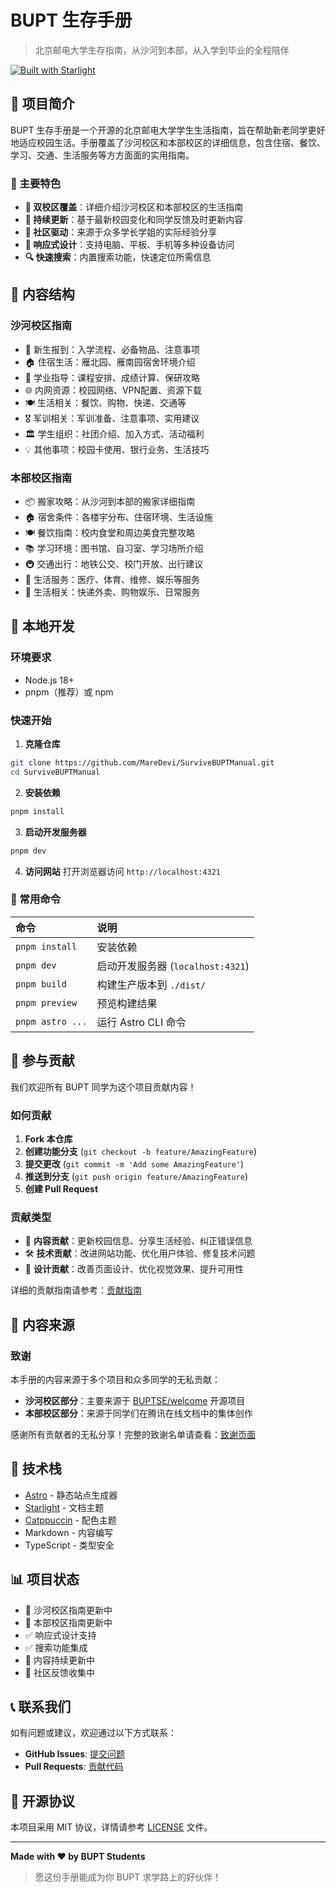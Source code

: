 # BUPT 生存手册

> 北京邮电大学生存指南，从沙河到本部，从入学到毕业的全程陪伴

[![Built with Starlight](https://astro.badg.es/v2/built-with-starlight/tiny.svg)](https://starlight.astro.build)

## 📖 项目简介

BUPT 生存手册是一个开源的北京邮电大学学生生活指南，旨在帮助新老同学更好地适应校园生活。手册覆盖了沙河校区和本部校区的详细信息，包含住宿、餐饮、学习、交通、生活服务等方方面面的实用指南。

### 🎯 主要特色

- **📍 双校区覆盖**：详细介绍沙河校区和本部校区的生活指南
- **🔄 持续更新**：基于最新校园变化和同学反馈及时更新内容  
- **👥 社区驱动**：来源于众多学长学姐的实际经验分享
- **📱 响应式设计**：支持电脑、平板、手机等多种设备访问
- **🔍 快速搜索**：内置搜索功能，快速定位所需信息

## 🏫 内容结构

### 沙河校区指南
- 🎒 新生报到：入学流程、必备物品、注意事项
- 🏠 住宿生活：雁北园、雁南园宿舍环境介绍
- 📖 学业指导：课程安排、成绩计算、保研攻略
- 🌐 内网资源：校园网络、VPN配置、资源下载
- 🍽️ 生活相关：餐饮、购物、快递、交通等
- 🎖️ 军训相关：军训准备、注意事项、实用建议
- 🏛️ 学生组织：社团介绍、加入方式、活动福利
- 💡 其他事项：校园卡使用、银行业务、生活技巧

### 本部校区指南
- 📦 搬家攻略：从沙河到本部的搬家详细指南
- 🏠 宿舍条件：各楼宇分布、住宿环境、生活设施
- 🍽️ 餐饮指南：校内食堂和周边美食完整攻略
- 📚 学习环境：图书馆、自习室、学习场所介绍
- 🚇 交通出行：地铁公交、校门开放、出行建议
- 🏥 生活服务：医疗、体育、维修、娱乐等服务
- 📱 生活相关：快递外卖、购物娱乐、日常服务

## 🚀 本地开发

### 环境要求

- Node.js 18+ 
- pnpm（推荐）或 npm

### 快速开始

1. **克隆仓库**
```bash
git clone https://github.com/MareDevi/SurviveBUPTManual.git
cd SurviveBUPTManual
```

2. **安装依赖**
```bash
pnpm install
```

3. **启动开发服务器**
```bash
pnpm dev
```

4. **访问网站**
打开浏览器访问 `http://localhost:4321`

### 🧞 常用命令

| 命令 | 说明 |
| :--- | :--- |
| `pnpm install` | 安装依赖 |
| `pnpm dev` | 启动开发服务器 (`localhost:4321`) |
| `pnpm build` | 构建生产版本到 `./dist/` |
| `pnpm preview` | 预览构建结果 |
| `pnpm astro ...` | 运行 Astro CLI 命令 |

## 🤝 参与贡献

我们欢迎所有 BUPT 同学为这个项目贡献内容！

### 如何贡献

1. **Fork 本仓库**
2. **创建功能分支** (`git checkout -b feature/AmazingFeature`)
3. **提交更改** (`git commit -m 'Add some AmazingFeature'`)
4. **推送到分支** (`git push origin feature/AmazingFeature`)
5. **创建 Pull Request**

### 贡献类型

- 📝 **内容贡献**：更新校园信息、分享生活经验、纠正错误信息
- 🛠️ **技术贡献**：改进网站功能、优化用户体验、修复技术问题
- 🎨 **设计贡献**：改善页面设计、优化视觉效果、提升可用性

详细的贡献指南请参考：[贡献指南](./src/content/docs/contributing.md)

## 📄 内容来源

### 致谢

本手册的内容来源于多个项目和众多同学的无私贡献：

- **沙河校区部分**：主要来源于 [BUPTSE/welcome](https://github.com/BUPTSE/welcome) 开源项目
- **本部校区部分**：来源于同学们在腾讯在线文档中的集体创作

感谢所有贡献者的无私分享！完整的致谢名单请查看：[致谢页面](./src/content/docs/acknowledgments.md)

## 🔧 技术栈

- [Astro](https://astro.build/) - 静态站点生成器
- [Starlight](https://starlight.astro.build/) - 文档主题
- [Catppuccin](https://github.com/catppuccin/starlight) - 配色主题
- Markdown - 内容编写
- TypeScript - 类型安全

## 📊 项目状态

- 🔄 沙河校区指南更新中
- 🔄 本部校区指南更新中
- ✅ 响应式设计支持
- ✅ 搜索功能集成
- 🔄 内容持续更新中
- 🔄 社区反馈收集中

## 📞 联系我们

如有问题或建议，欢迎通过以下方式联系：

- **GitHub Issues**: [提交问题](https://github.com/MareDevi/SurviveBUPTManual/issues)
- **Pull Requests**: [贡献代码](https://github.com/MareDevi/SurviveBUPTManual/pulls)

## 📄 开源协议

本项目采用 MIT 协议，详情请参考 [LICENSE](LICENSE) 文件。

---

**Made with ❤️ by BUPT Students**

> 愿这份手册能成为你 BUPT 求学路上的好伙伴！
